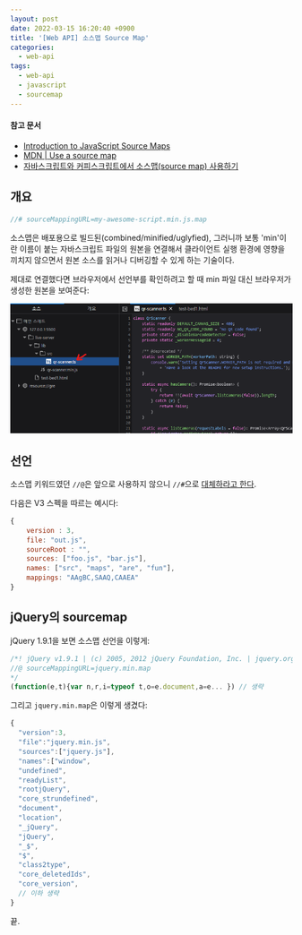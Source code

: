 ```yaml
---
layout: post
date: 2022-03-15 16:20:40 +0900
title: '[Web API] 소스맵 Source Map'
categories:
  - web-api
tags:
  - web-api
  - javascript
  - sourcemap
---
```


#### 참고 문서

- [Introduction to JavaScript Source Maps](https://www.html5rocks.com/en/tutorials/developertools/sourcemaps/)
- [MDN \| Use a source map](https://developer.mozilla.org/en-US/docs/Tools/Debugger/How_to/Use_a_source_map)
- [자바스크립트와 커피스크립트에서 소스맵(source map) 사용하기](https://blog.outsider.ne.kr/916)


## 개요

```js
//# sourceMappingURL=my-awesome-script.min.js.map
```

소스맵은 배포용으로 빌드된(combined/minified/uglyfied), 그러니까 보통 'min'이란 이름이 붙는 자바스크립트 파일의 원본을 연결해서 클라이언트 실행 환경에 영향을 끼치지 않으면서 원본 소스를 읽거나 디버깅할 수 있게 하는 기술이다.

제대로 연결했다면 브라우저에서 선언부를 확인하려고 할 때 min 파일 대신 브라우저가 생성한 원본을 보여준다:

![](/images/sourcemap-example.png)


## 선언

소스맵 키워드였던 `//@`은 앞으로 사용하지 않으니 `//#`으로 [대체하라고 한다](https://developer.mozilla.org/en-US/docs/Tools/Debugger/How_to/Use_a_source_map).

다음은 V3 스펙을 따르는 예시다:

```js
{
    version : 3,
    file: "out.js",
    sourceRoot : "",
    sources: ["foo.js", "bar.js"],
    names: ["src", "maps", "are", "fun"],
    mappings: "AAgBC,SAAQ,CAAEA"
}
```


## jQuery의 sourcemap

jQuery 1.9.1을 보면 소스맵 선언을 이렇게:

```js
/*! jQuery v1.9.1 | (c) 2005, 2012 jQuery Foundation, Inc. | jquery.org/license
//@ sourceMappingURL=jquery.min.map
*/
(function(e,t){var n,r,i=typeof t,o=e.document,a=e... }) // 생략
```

그리고 `jquery.min.map`은 이렇게 생겼다:

```js
{
  "version":3,
  "file":"jquery.min.js",
  "sources":["jquery.js"],
  "names":["window",
  "undefined",
  "readyList",
  "rootjQuery",
  "core_strundefined",
  "document",
  "location",
  "_jQuery",
  "jQuery",
  "_$",
  "$",
  "class2type",
  "core_deletedIds",
  "core_version",
  // 이하 생략
}
```

끝.
